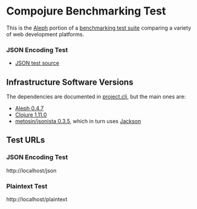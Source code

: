 # Compojure Benchmarking Test

This is the [Aleph](https://github.com/clj-commons/aleph) portion of a [benchmarking test suite](../) comparing a variety of web development platforms.

### JSON Encoding Test

* [JSON test source](src/hello/handler.clj)

## Infrastructure Software Versions
The dependencies are documented in [project.clj](project.clj),
but the main ones are:

* [Aleph 0.4.7](https://github.com/clj-commons/aleph)
* [Clojure 1.11.0](http://clojure.org/)
* [metosin/jsonista 0.3.5](https://github.com/metosin/jsonista), which in turn uses [Jackson](http://jackson.codehaus.org/)

## Test URLs
### JSON Encoding Test

http://localhost/json

### Plaintext Test

http://localhost/plaintext
